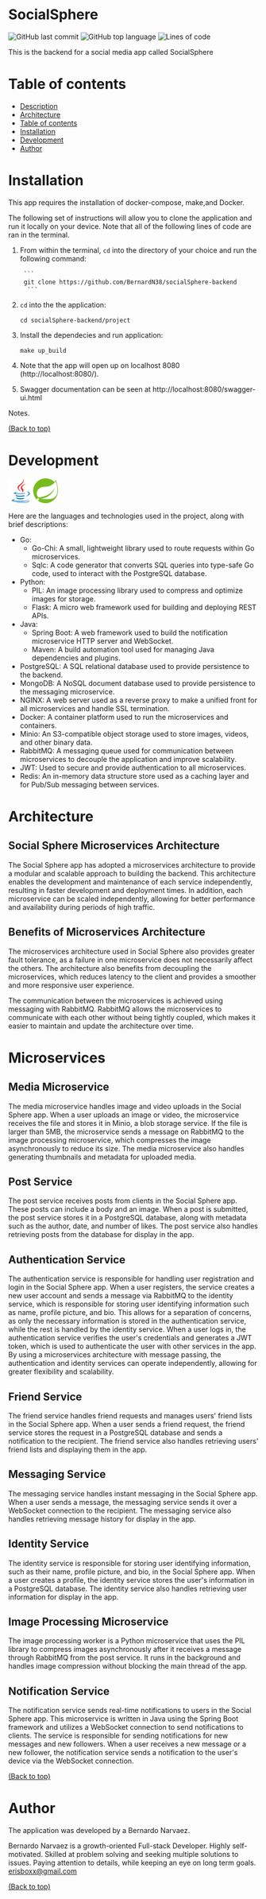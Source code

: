 # SocialSphere


![GitHub last commit](https://img.shields.io/github/last-commit/BernardN38/socialSphere-backend)
![GitHub top language](https://img.shields.io/github/languages/top/BernardN38/socialSphere-backend)
![Lines of code](https://img.shields.io/tokei/lines/github/BernardN38/socialSphere-backend)



This is the backend for a social media app called SocialSphere


# Table of contents
- [Description](#SocialSphere)
- [Architecture](#Architecture)
- [Table of contents](#table-of-contents)
- [Installation](#installation)
- [Development](#development)
- [Author](#author)

# Installation

This app requires the installation of docker-compose, make,and Docker.


The following set of instructions will allow you to clone the application and run it locally on your device. Note that all of the following lines of code are ran in the terminal.

1. From within the terminal, `cd` into the directory of your choice and run the following command:

        ```
        git clone https://github.com/BernardN38/socialSphere-backend
         ```

2. `cd` into the the application: 
	
	```
	cd socialSphere-backend/project
	```

3. Install the dependecies and run application:

	```
	make up_build
	```

	
5. Note that the app will open up on localhost 8080 (http://localhost:8080/). 
6. Swagger documentation can be seen at http://localhost:8080/swagger-ui.html

Notes.


	
[(Back to top)](#table-of-contents)



# Development




<img src="https://raw.githubusercontent.com/devicons/devicon/1119b9f84c0290e0f0b38982099a2bd027a48bf1/icons/java/java-original.svg" alt="Java Logo" height="50px" width="50px"><img src="https://raw.githubusercontent.com/devicons/devicon/1119b9f84c0290e0f0b38982099a2bd027a48bf1/icons/spring/spring-original.svg" alt="Spring Logo" height="50px" width="50px">

Here are the languages and technologies used in the project, along with brief descriptions:

- Go:
  - Go-Chi: A small, lightweight library used to route requests within Go microservices.
  - Sqlc: A code generator that converts SQL queries into type-safe Go code, used to interact with the PostgreSQL database.
- Python:
  - PIL: An image processing library used to compress and optimize images for storage.
  - Flask: A micro web framework used for building and deploying REST APIs.
- Java:
  - Spring Boot: A web framework used to build the notification microservice HTTP server and WebSocket.
  - Maven: A build automation tool used for managing Java dependencies and plugins.
- PostgreSQL: A SQL relational database used to provide persistence to the backend.
- MongoDB: A NoSQL document database used to provide persistence to the messaging microservice.
- NGINX: A web server used as a reverse proxy to make a unified front for all microservices and handle SSL termination.
- Docker: A container platform used to run the microservices and containers.
- Minio: An S3-compatible object storage used to store images, videos, and other binary data.
- RabbitMQ: A messaging queue used for communication between microservices to decouple the application and improve scalability.
- JWT: Used to secure and provide authentication to all microservices.
- Redis: An in-memory data structure store used as a caching layer and for Pub/Sub messaging between services.



# Architecture
## Social Sphere Microservices Architecture
The Social Sphere app has adopted a microservices architecture to provide a modular and scalable approach to building the backend. This architecture enables the development and maintenance of each service independently, resulting in faster development and deployment times. In addition, each microservice can be scaled independently, allowing for better performance and availability during periods of high traffic.

## Benefits of Microservices Architecture
The microservices architecture used in Social Sphere also provides greater fault tolerance, as a failure in one microservice does not necessarily affect the others. The architecture also benefits from decoupling the microservices, which reduces latency to the client and provides a smoother and more responsive user experience.

The communication between the microservices is achieved using messaging with RabbitMQ. RabbitMQ allows the microservices to communicate with each other without being tightly coupled, which makes it easier to maintain and update the architecture over time.

# Microservices
## Media Microservice
The media microservice handles image and video uploads in the Social Sphere app. When a user uploads an image or video, the microservice receives the file and stores it in Minio, a blob storage service. If the file is larger than 5MB, the microservice sends a message on RabbitMQ to the image processing microservice, which compresses the image asynchronously to reduce its size. The media microservice also handles generating thumbnails and metadata for uploaded media.

## Post Service
The post service receives posts from clients in the Social Sphere app. These posts can include a body and an image. When a post is submitted, the post service stores it in a PostgreSQL database, along with metadata such as the author, date, and number of likes. The post service also handles retrieving posts from the database for display in the app.

## Authentication Service
The authentication service is responsible for handling user registration and login in the Social Sphere app. When a user registers, the service creates a new user account and sends a message via RabbitMQ to the identity service, which is responsible for storing user identifying information such as name, profile picture, and bio. This allows for a separation of concerns, as only the necessary information is stored in the authentication service, while the rest is handled by the identity service. When a user logs in, the authentication service verifies the user's credentials and generates a JWT token, which is used to authenticate the user with other services in the app. By using a microservices architecture with message passing, the authentication and identity services can operate independently, allowing for greater flexibility and scalability.

## Friend Service
The friend service handles friend requests and manages users' friend lists in the Social Sphere app. When a user sends a friend request, the friend service stores the request in a PostgreSQL database and sends a notification to the recipient. The friend service also handles retrieving users' friend lists and displaying them in the app.

## Messaging Service
The messaging service handles instant messaging in the Social Sphere app. When a user sends a message, the messaging service sends it over a WebSocket connection to the recipient. The messaging service also handles retrieving message history for display in the app.

## Identity Service
The identity service is responsible for storing user identifying information, such as their name, profile picture, and bio, in the Social Sphere app. When a user creates a profile, the identity service stores the user's information in a PostgreSQL database. The identity service also handles retrieving user information for display in the app.

## Image Processing Microservice
The image processing worker is a Python microservice that uses the PIL library to compress images asynchronously after it receives a message through RabbitMQ from the post service. It runs in the background and handles image compression without blocking the main thread of the app.

## Notification Service
The notification service sends real-time notifications to users in the Social Sphere app. This microservice is written in Java using the Spring Boot framework and utilizes a WebSocket connection to send notifications to clients. The service is responsible for sending notifications for new messages and new followers. When a user receives a new message or a new follower, the notification service sends a notification to the user's device via the WebSocket connection.



[(Back to top)](#table-of-contents)

# Author

The application was developed by a Bernardo Narvaez.

Bernardo Narvaez is a growth-oriented Full-stack Developer. Highly self-motivated. Skilled at problem solving and seeking multiple solutions to issues. Paying attention to details, while keeping an eye on long term goals.
[erisboxx@gmail.com](erisboxx@gmail.com)

[(Back to top)](#table-of-contents)
